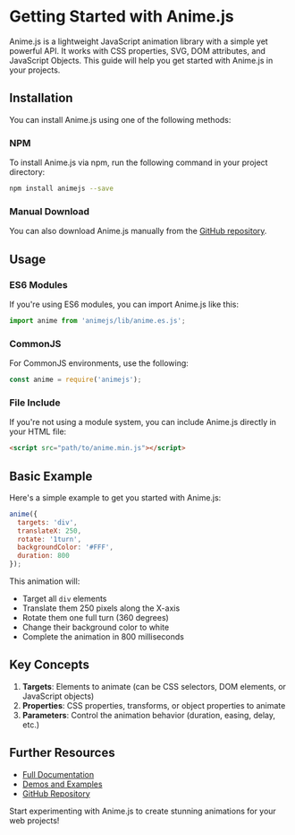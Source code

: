 # Getting Started with Anime.js

Anime.js is a lightweight JavaScript animation library with a simple yet powerful API. It works with CSS properties, SVG, DOM attributes, and JavaScript Objects. This guide will help you get started with Anime.js in your projects.

## Installation

You can install Anime.js using one of the following methods:

### NPM

To install Anime.js via npm, run the following command in your project directory:

```bash
npm install animejs --save
```

### Manual Download

You can also download Anime.js manually from the [GitHub repository](https://github.com/juliangarnier/anime/archive/master.zip).

## Usage

### ES6 Modules

If you're using ES6 modules, you can import Anime.js like this:

```javascript
import anime from 'animejs/lib/anime.es.js';
```

### CommonJS

For CommonJS environments, use the following:

```javascript
const anime = require('animejs');
```

### File Include

If you're not using a module system, you can include Anime.js directly in your HTML file:

```html
<script src="path/to/anime.min.js"></script>
```

## Basic Example

Here's a simple example to get you started with Anime.js:

```javascript
anime({
  targets: 'div',
  translateX: 250,
  rotate: '1turn',
  backgroundColor: '#FFF',
  duration: 800
});
```

This animation will:
- Target all `div` elements
- Translate them 250 pixels along the X-axis
- Rotate them one full turn (360 degrees)
- Change their background color to white
- Complete the animation in 800 milliseconds

## Key Concepts

1. **Targets**: Elements to animate (can be CSS selectors, DOM elements, or JavaScript objects)
2. **Properties**: CSS properties, transforms, or object properties to animate
3. **Parameters**: Control the animation behavior (duration, easing, delay, etc.)

## Further Resources

- [Full Documentation](https://animejs.com/documentation/)
- [Demos and Examples](http://codepen.io/collection/b392d3a52d6abf5b8d9fda4e4cab61ab/)
- [GitHub Repository](https://github.com/juliangarnier/anime)

Start experimenting with Anime.js to create stunning animations for your web projects!